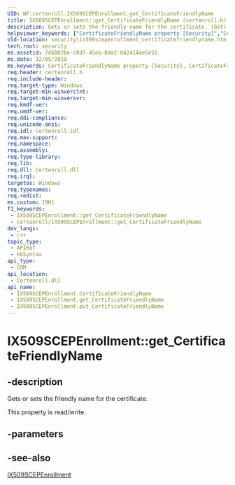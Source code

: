 ```yaml
---
UID: NF:certenroll.IX509SCEPEnrollment.get_CertificateFriendlyName
title: IX509SCEPEnrollment::get_CertificateFriendlyName (certenroll.h)
description: Gets or sets the friendly name for the certificate. (Get)
helpviewer_keywords: ["CertificateFriendlyName property [Security]","CertificateFriendlyName property [Security]","IX509SCEPEnrollment interface","IX509SCEPEnrollment interface [Security]","CertificateFriendlyName property","IX509SCEPEnrollment.CertificateFriendlyName","IX509SCEPEnrollment.get_CertificateFriendlyName","IX509SCEPEnrollment::CertificateFriendlyName","IX509SCEPEnrollment::get_CertificateFriendlyName","IX509SCEPEnrollment::put_CertificateFriendlyName","certenroll/IX509SCEPEnrollment::CertificateFriendlyName","certenroll/IX509SCEPEnrollment::get_CertificateFriendlyName","certenroll/IX509SCEPEnrollment::put_CertificateFriendlyName","get_CertificateFriendlyName","security.ix509scepenrollment_certificatefriendlyname"]
old-location: security\ix509scepenrollment_certificatefriendlyname.htm
tech.root: security
ms.assetid: 7d6802be-c8d7-45ea-8da2-042414ae5e55
ms.date: 12/05/2018
ms.keywords: CertificateFriendlyName property [Security], CertificateFriendlyName property [Security],IX509SCEPEnrollment interface, IX509SCEPEnrollment interface [Security],CertificateFriendlyName property, IX509SCEPEnrollment.CertificateFriendlyName, IX509SCEPEnrollment.get_CertificateFriendlyName, IX509SCEPEnrollment::CertificateFriendlyName, IX509SCEPEnrollment::get_CertificateFriendlyName, IX509SCEPEnrollment::put_CertificateFriendlyName, certenroll/IX509SCEPEnrollment::CertificateFriendlyName, certenroll/IX509SCEPEnrollment::get_CertificateFriendlyName, certenroll/IX509SCEPEnrollment::put_CertificateFriendlyName, get_CertificateFriendlyName, security.ix509scepenrollment_certificatefriendlyname
req.header: certenroll.h
req.include-header: 
req.target-type: Windows
req.target-min-winverclnt: 
req.target-min-winversvr: 
req.kmdf-ver: 
req.umdf-ver: 
req.ddi-compliance: 
req.unicode-ansi: 
req.idl: Certenroll.idl
req.max-support: 
req.namespace: 
req.assembly: 
req.type-library: 
req.lib: 
req.dll: Certenroll.dll
req.irql: 
targetos: Windows
req.typenames: 
req.redist: 
ms.custom: 19H1
f1_keywords:
 - IX509SCEPEnrollment::get_CertificateFriendlyName
 - certenroll/IX509SCEPEnrollment::get_CertificateFriendlyName
dev_langs:
 - c++
topic_type:
 - APIRef
 - kbSyntax
api_type:
 - COM
api_location:
 - Certenroll.dll
api_name:
 - IX509SCEPEnrollment.CertificateFriendlyName
 - IX509SCEPEnrollment.get_CertificateFriendlyName
 - IX509SCEPEnrollment.put_CertificateFriendlyName
---
```


# IX509SCEPEnrollment::get_CertificateFriendlyName


## -description

Gets or sets the friendly name for the certificate.

This property is read/write.

## -parameters

## -see-also

<a href="/windows/desktop/api/certenroll/nn-certenroll-ix509scepenrollment">IX509SCEPEnrollment</a>
